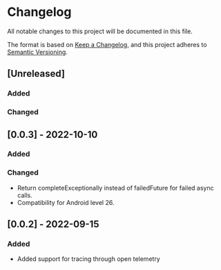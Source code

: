 # Changelog

All notable changes to this project will be documented in this file.

The format is based on [Keep a Changelog](https://keepachangelog.com/en/1.0.0/),
and this project adheres to [Semantic Versioning](https://semver.org/spec/v2.0.0.html).

## [Unreleased]

### Added

### Changed

## [0.0.3] - 2022-10-10

### Added

### Changed 

- Return completeExceptionally instead of failedFuture for failed async calls. 
- Compatibility for Android level 26. 

## [0.0.2] - 2022-09-15

### Added

- Added support for tracing through open telemetry
